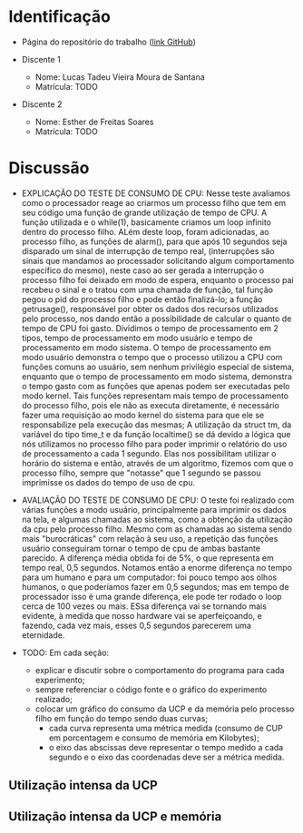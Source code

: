 # Identificação

* Página do repositório do trabalho ([link GitHub](TODO)) 

* Discente 1
	* Nome: Lucas Tadeu Vieira Moura de Santana
	* Matrícula: TODO 
* Discente 2
	* Nome: Esther de Freitas Soares
	* Matrícula: TODO

# Discussão 

* EXPLICAÇÃO DO TESTE DE CONSUMO DE CPU: Nesse teste avaliamos como o processador reage ao criarmos um processo filho que tem em seu código uma função de grande utilização de tempo de CPU. A função utilizada e o while(1), basicamente criamos um loop infinito dentro do processo filho. ALém deste loop, foram adicionadas, ao processo filho, as funções de  alarm(), para que após 10 segundos seja disparado um sinal de interrupção de tempo real, (interrupções são sinais que mandamos ao processador solicitando algum comportamento específico do mesmo), neste caso ao ser gerada a interrupção o processo filho foi deixado em modo de espera, enquanto o processo pai recebeu o sinal e o tratou com uma chamada de função, tal função pegou o pid do processo filho e pode então finalizá-lo; a função getrusage(), responsável por obter os dados dos recursos utilizados pelo processo, nos dando então a possibilidade de calcular o quanto de tempo de CPU foi gasto. Dividimos o tempo de processamento em 2 tipos, tempo de processamento em modo usuário e tempo de processamento em modo sistema. O tempo de processamento em modo usuário demonstra o tempo que o processo utilizou a CPU com funções comuns ao usuário, sem nenhum privilégio especial de sistema, enquanto que o tempo de processamento em modo sistema, demonstra o tempo gasto com as funções que apenas podem ser executadas pelo modo kernel. Tais funções representam mais tempo de processamento do processo filho, pois ele não as executa diretamente, é necessário fazer uma requisição ao modo kernel do sistema para que ele se responsabilize pela execução das mesmas; A utilização da struct tm, da variável do tipo time_t e da função localtime() se dá devido a lógica que nós utilizamos no processo filho para poder imprimir o relatório do uso de processamento a cada 1 segundo. Elas nos possibilitam utilizar o horário do sistema e então, através de um algoritmo, fizemos com que o processo filho, sempre que "notasse" que 1 segundo se passou imprimisse os dados do tempo de uso de cpu.
* AVALIAÇÃO DO TESTE DE CONSUMO DE CPU: O teste foi realizado com várias funções a modo usuário, principalmente para imprimir os dados na tela, e algumas chamadas ao sistema, como a obtenção da utilização da cpu pelo processo filho. Mesmo com as chamadas ao sistema sendo mais "burocráticas" com relação à seu uso, a repetição das funções usuário conseguiram tornar o tempo de cpu de ambas bastante parecido. A diferença média obtida foi de 5%, o que representa em tempo real, 0,5 segundos. Notamos então a enorme diferença no tempo para um humano e para um computador: foi pouco tempo aos olhos humanos, o que poderíamos fazer em 0,5 segundos; mas em tempo de processador isso é uma grande diferença, ele pode ter rodado o loop cerca de 100 vezes ou mais. ESsa diferença vai se tornando mais evidente, à medida que nosso hardware vai se aperfeiçoando, e fazendo, cada vez mais, esses 0,5 segundos parecerem uma eternidade.

* TODO: Em cada seção:
	* explicar e discutir sobre o comportamento do programa para cada experimento;
	* sempre referenciar o código fonte e o gráfico do experimento realizado;
	* colocar um gráfico do consumo da UCP e da memória pelo processo filho em função do tempo sendo duas curvas;
		* cada curva representa uma métrica medida (consumo de CUP em porcentagem e consumo de memória em Kilobytes);
		* o eixo das abscissas deve representar o tempo medido a cada segundo e o eixo das coordenadas deve ser a métrica medida.


## Utilização intensa da UCP


## Utilização intensa da UCP e memória
	
